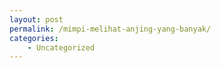 ```yaml
---
layout: post
permalink: /mimpi-melihat-anjing-yang-banyak/
categories:
    - Uncategorized
---
```


